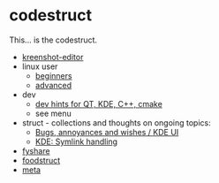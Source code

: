 codestruct
==========

This... is the codestruct.

  * [kreenshot-editor](kreenshot-editor/index.htm)
  * linux user
    * [beginners](linux-user/linux-beginners-notes.md)
    * [advanced](linux-user/linux-advanced-notes.md)
  * dev
    * [dev hints for QT, KDE, C++, cmake](dev/dev-hints.md)
    * see menu
  * struct - collections and thoughts on ongoing topics:
    * [Bugs, annoyances and wishes / KDE UI](struct/struct-main.md)
    * [KDE: Symlink handling](struct/symlink-handling.md)
  * [fyshare](fyshare/index.md)
  * [foodstruct](foodstruct/foodstruct.md)
  * [meta](meta.md)
